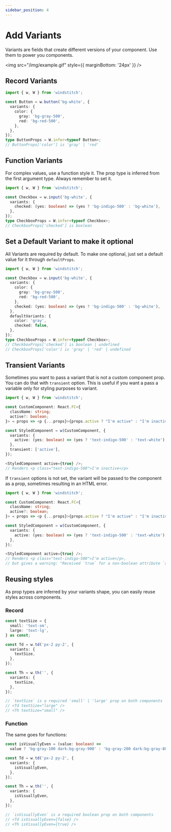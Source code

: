 ```yaml
---
sidebar_position: 4
---
```


# Add Variants

Variants are fields that create different versions of your component. Use them to power you components.

<img src="/img/example.gif" style={{ marginBottom: '24px' }} />

## Record Variants

```typescript
import { w, W } from 'windstitch';

const Button = w.button('bg-white', {
  variants: {
    color: {
      gray: 'bg-gray-500',
      red: 'bg-red-500',
    },
  },
});
type ButtonProps = W.infer<typeof Button>;
// ButtonProps['color'] is 'gray' | 'red'
```

## Function Variants

For complex values, use a function style it. The prop type is inferred from the first argument type. Always remember to set it.

```typescript
import { w, W } from 'windstitch';

const Checkbox = w.input('bg-white', {
  variants: {
    checked: (yes: boolean) => (yes ? 'bg-indigo-500' : 'bg-white'),
  },
});
type CheckboxProps = W.infer<typeof Checkbox>;
// CheckboxProps['checked'] is boolean
```

## Set a Default Variant to make it optional

All Variants are required by default. To make one optional, just set a default value for it through `defaultProps`.

```typescript
import { w, W } from 'windstitch';

const Checkbox = w.input('bg-white', {
  variants: {
    color: {
      gray: 'bg-gray-500',
      red: 'bg-red-500',
    },
    checked: (yes: boolean) => (yes ? 'bg-indigo-500' : 'bg-white'),
  },
  defaultVariants: {
    color: 'gray',
    checked: false,
  },
});
type CheckboxProps = W.infer<typeof Checkbox>;
// CheckboxProps['checked'] is boolean | undefined
// CheckboxProps['color'] is 'gray' | 'red' | undefined
```

## Transient Variants

Sometimes you want to pass a variant that is not a custom component prop. You can do that with `transient` option. This is useful if you want a pass a variable only for styling purposes to variant.

```typescript
import { w, W } from 'windstitch';

const CustomComponent: React.FC<{
  className: string;
  active?: boolean;
}> = props => <p {...props}>{props.active ? "I'm active" : "I'm inactive"}</p>;

const StyledComponent = w(CustomComponent, {
  variants: {
    active: (yes: boolean) => (yes ? 'text-indigo-500' : 'text-white'),
  },
  transient: ['active'],
});

<StyledComponent active={true} />;
// Renders <p class="text-indigo-500">I'm inactive</p>
```

If `transient` options is not set, the variant will be passed to the component as a prop, sometimes resulting in an HTML error.

```typescript
import { w, W } from 'windstitch';

const CustomComponent: React.FC<{
  className: string;
  active?: boolean;
}> = props => <p {...props}>{props.active ? "I'm active" : "I'm inactive"}</p>;

const StyledComponent = w(CustomComponent, {
  variants: {
    active: (yes: boolean) => (yes ? 'text-indigo-500' : 'text-white'),
  },
});

<StyledComponent active={true} />;
// Renders <p class="text-indigo-500">I'm active</p>,
// but gives a warning: "Received `true` for a non-boolean attribute `active`" in the console
```

## Reusing styles

As prop types are inferred by your variants shape, you can easily reuse styles across components.

### Record

```typescript
const textSize = {
  small: 'text-sm',
  large: 'text-lg',
} as const;

const Td = w.td('px-2 py-2', {
  variants: {
    textSize,
  },
});

const Th = w.th('', {
  variants: {
    textSize,
  },
});

// `textSize` is a required 'small' | 'large' prop on both components
// <Td textSize="large" />
// <Th textSize="small" />
```

### Function

The same goes for functions:

```typescript
const isVisuallyEven = (value: boolean) =>
  value ? 'bg-gray-100 dark:bg-gray-900' : 'bg-gray-200 dark:bg-gray-800';

const Td = w.td('px-2 py-2', {
  variants: {
    isVisuallyEven,
  },
});

const Th = w.th('', {
  variants: {
    isVisuallyEven,
  },
});

// `isVisuallyEven` is a required boolean prop on both components
// <Td isVisuallyEven={false} />
// <Th isVisuallyEven={true} />
```
